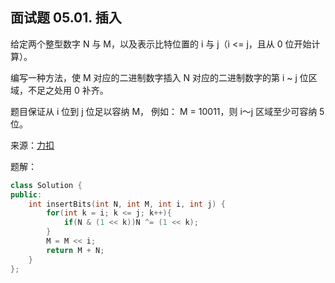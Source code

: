 ## 面试题 05.01. 插入
给定两个整型数字 N 与 M，以及表示比特位置的 i 与 j（i <= j，且从 0 位开始计算）。

编写一种方法，使 M 对应的二进制数字插入 N 对应的二进制数字的第 i ~ j 位区域，不足之处用 0 补齐。

题目保证从 i 位到 j 位足以容纳 M， 例如： M = 10011，则 i～j 区域至少可容纳 5 位。

来源：[力扣](https://leetcode-cn.com/problems/insert-into-bits-lcci)

题解：
```C++
class Solution {
public:
    int insertBits(int N, int M, int i, int j) {
        for(int k = i; k <= j; k++){
            if(N & (1 << k))N ^= (1 << k);
        }
        M = M << i;
        return M + N;
    }
};
```
